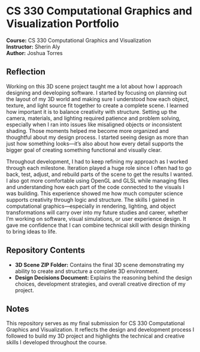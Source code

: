 # CS 330 Computational Graphics and Visualization Portfolio

**Course:** CS 330 Computational Graphics and Visualization  
**Instructor:** Sherin Aly   
**Author:** Joshua Torres  

## Reflection

Working on this 3D scene project taught me a lot about how I approach designing and developing software. I started by focusing on planning out the layout of my 3D world and making sure I understood how each object, texture, and light source fit together to create a complete scene. I learned how important it is to balance creativity with structure. Setting up the camera, materials, and lighting required patience and problem solving, especially when I ran into issues like misaligned objects or inconsistent shading. Those moments helped me become more organized and thoughtful about my design process. I started seeing design as more than just how something looks—it’s also about how every detail supports the bigger goal of creating something functional and visually clear.

Throughout development, I had to keep refining my approach as I worked through each milestone. Iteration played a huge role since I often had to go back, test, adjust, and rebuild parts of the scene to get the results I wanted. I also got more comfortable using OpenGL and GLSL while managing files and understanding how each part of the code connected to the visuals I was building. This experience showed me how much computer science supports creativity through logic and structure. The skills I gained in computational graphics—especially in rendering, lighting, and object transformations will carry over into my future studies and career, whether I’m working on software, visual simulations, or user experience design. It gave me confidence that I can combine technical skill with design thinking to bring ideas to life.  

## Repository Contents

- **3D Scene ZIP Folder:** Contains the final 3D scene demonstrating my ability to create and structure a complete 3D environment.  
- **Design Decisions Document:** Explains the reasoning behind the design choices, development strategies, and overall creative direction of my project.  
  
## Notes

This repository serves as my final submission for CS 330 Computational Graphics and Visualization. It reflects the design and development process I followed to build my 3D project and highlights the technical and creative skills I developed throughout the course.  
